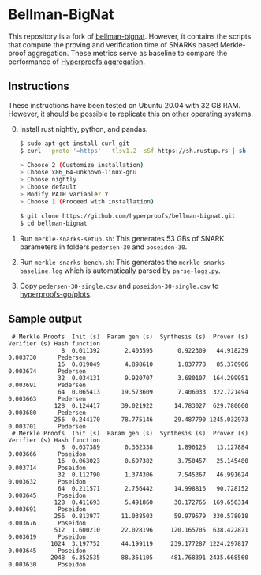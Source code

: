# Bellman-BigNat

This repository is a fork of [bellman-bignat](https://github.com/alex-ozdemir/bellman-bignat).
However, it contains the scripts that compute the proving and verification time of SNARKs based Merkle-proof aggregation.
These metrics serve as baseline to compare the performance of [Hyperproofs aggregation](https://eprint.iacr.org/2021/599.pdf).

## Instructions
These instructions have been tested on Ubuntu 20.04 with 32 GB RAM. However, it should be possible to replicate this on other operating systems.

0. Install rust nightly, python, and pandas.
   ```bash
   $ sudo apt-get install curl git
   $ curl --proto '=https' --tlsv1.2 -sSf https://sh.rustup.rs | sh

   > Choose 2 (Customize installation)
   > Choose x86_64-unknown-linux-gnu
   > Choose nightly
   > Choose default
   > Modify PATH variable? Y
   > Choose 1 (Proceed with installation)

   $ git clone https://github.com/hyperproofs/bellman-bignat.git
   $ cd bellman-bignat

   ```
1. Run ```merkle-snarks-setup.sh```: This generates 53 GBs of SNARK parameters in folders ```pedersen-30```  and ```poseidon-30```.

2. Run ```merkle-snarks-bench.sh```: This generates the ```merkle-snarks-baseline.log``` which is automatically parsed by ```parse-logs.py```.

3. Copy ```pedersen-30-single.csv``` and ```poseidon-30-single.csv``` to [hyperproofs-go/plots](https://github.com/hyperproofs/hyperproofs-go/tree/main/plots).

## Sample output

```
 # Merkle Proofs  Init (s)  Param gen (s)  Synthesis (s)  Prover (s)  Verifier (s) Hash function
               8  0.011392       2.403595       0.922309   44.918239      0.003730      Pedersen
              16  0.019049       4.898610       1.837778   85.370906      0.003674      Pedersen
              32  0.034131       9.920707       3.680107  164.299951      0.003691      Pedersen
              64  0.065413      19.573609       7.406033  322.721494      0.003663      Pedersen
             128  0.124417      39.021922      14.783027  629.780660      0.003680      Pedersen
             256  0.244170      78.775146      29.487790 1245.032973      0.003701      Pedersen
 # Merkle Proofs  Init (s)  Param gen (s)  Synthesis (s)  Prover (s)  Verifier (s) Hash function
               8  0.037389       0.362338       1.890126   13.127884      0.003666      Poseidon
              16  0.063023       0.697382       3.750457   25.145480      0.003714      Poseidon
              32  0.112790       1.374306       7.545367   46.991624      0.003632      Poseidon
              64  0.211571       2.756442      14.998816   90.728152      0.003645      Poseidon
             128  0.411693       5.491860      30.172766  169.656314      0.003691      Poseidon
             256  0.813977      11.038503      59.979579  330.578018      0.003676      Poseidon
             512  1.600210      22.028196     120.165705  638.422871      0.003619      Poseidon
            1024  3.197752      44.199119     239.177287 1224.297817      0.003645      Poseidon
            2048  6.352535      88.361105     481.768391 2435.668560      0.003630      Poseidon
```
